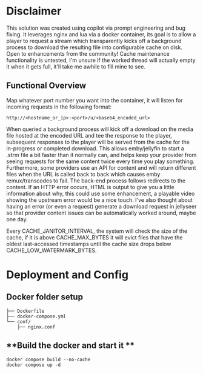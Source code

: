 # **Disclaimer**
This solution was created using copilot via prompt engineering and bug fixing.  It leverages nginx and lua via a docker container, its goal is to allow a player to request a stream which transparently kicks off a background process to download the resulting file into configurable cache on disk.  Open to enhancements from the community!
Cache maintenance functionality is untested, I'm unsure if the worked thread will actually empty it when it gets full, it'll take me awhile to fill mine to see. 

## **Functional Overview**
Map whatever port number you want into the container, it will listen for incoming requests in the following format: 
```
http://<hostname_or_ip>:<port>/u/<base64_encoded_url>
```

When queried a background process will kick off a download on the media file hosted at the encoded URL and tee the response to the player, subsequent responses to the player will be served from the cache for the in-progress or completed download.  This allows emby/jellyfin to start a .strm file a bit faster than it normally can, and helps keep your provider from seeing requests for the same content twice every time you play something.  Furthermore, some providers use an API for content and will return different files when the URL is called back to back which causes emby remux/transcodes to fail. 
The back-end process follows redirects to the content.  If an HTTP error occurs, HTML is output to give you a little information about why, this could use some enhancement, a playable video showing the upstream error would be a nice touch.  I've also thought about having an error (or even a request) generate a download request in jellyseer so that provider content issues can be automatically worked around, maybe one day. 

Every CACHE_JANITOR_INTERVAL, the system will check the size of the cache, if it is above CACHE_MAX_BYTES it will evict files that have the oldest last-accessed timestamps until the cache size drops below CACHE_LOW_WATERMARK_BYTES.


# **Deployment and Config**

## **Docker folder setup**
```Docker/
├── Dockerfile
├── docker-compose.yml
└── conf/
    ├── nginx.conf
```


## **Build the docker and start it **
```
docker compose build --no-cache
docker compose up -d 
```
